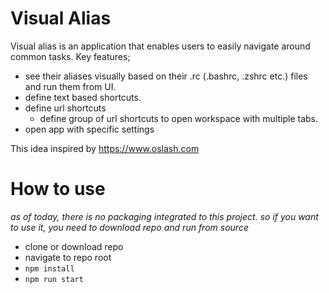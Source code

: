 # Visual Alias
Visual alias is an application that enables users to easily navigate around common tasks. 
Key features; 
 - see their aliases visually based on their .rc (.bashrc, .zshrc etc.) files and run them from UI.
 - define text based shortcuts. 
 - define url shortcuts 
    - define group of url shortcuts to open workspace with multiple tabs.
 - open app with specific settings

This idea inspired by https://www.oslash.com 

# How to use
*as of today, there is no packaging integrated to this project. so if you want to use it, you need to download repo and run from source*
 - clone or download repo
 - navigate to repo root
 - `npm install`
 - `npm run start`
 
  
